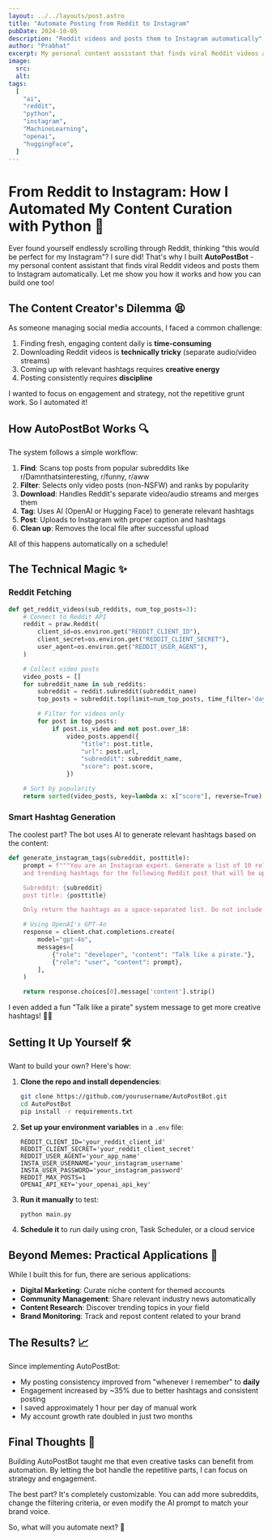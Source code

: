 ```yaml
---
layout: ../../layouts/post.astro
title: "Automate Posting from Reddit to Instagram"
pubDate: 2024-10-05
description: "Reddit videos and posts them to Instagram automatically"
author: "Prabhat"
excerpt: My personal content assistant that finds viral Reddit videos and posts them to Instagram automatically
image:
  src:
  alt:
tags:
  [
    "ai",
    "reddit",
    "python",
    "instagram",
    "MachineLearning",
    "openai",
    "huggingFace",
  ]
---
```


# From Reddit to Instagram: How I Automated My Content Curation with Python 🤖

Ever found yourself endlessly scrolling through Reddit, thinking "this would be perfect for my Instagram"? I sure did! That's why I built **AutoPostBot** - my personal content assistant that finds viral Reddit videos and posts them to Instagram automatically. Let me show you how it works and how you can build one too!

## The Content Creator's Dilemma 😫

As someone managing social media accounts, I faced a common challenge:

1. Finding fresh, engaging content daily is **time-consuming**
2. Downloading Reddit videos is **technically tricky** (separate audio/video streams)
3. Coming up with relevant hashtags requires **creative energy**
4. Posting consistently requires **discipline**

I wanted to focus on engagement and strategy, not the repetitive grunt work. So I automated it!

## How AutoPostBot Works 🔍

The system follows a simple workflow:

1. **Find**: Scans top posts from popular subreddits like r/Damnthatsinteresting, r/funny, r/aww
2. **Filter**: Selects only video posts (non-NSFW) and ranks by popularity
3. **Download**: Handles Reddit's separate video/audio streams and merges them
4. **Tag**: Uses AI (OpenAI or Hugging Face) to generate relevant hashtags
5. **Post**: Uploads to Instagram with proper caption and hashtags
6. **Clean up**: Removes the local file after successful upload

All of this happens automatically on a schedule!

## The Technical Magic ✨

### Reddit Fetching

```python
def get_reddit_videos(sub_reddits, num_top_posts=3):
    # Connect to Reddit API
    reddit = praw.Reddit(
        client_id=os.environ.get("REDDIT_CLIENT_ID"),
        client_secret=os.environ.get("REDDIT_CLIENT_SECRET"),
        user_agent=os.environ.get("REDDIT_USER_AGENT"),
    )

    # Collect video posts
    video_posts = []
    for subreddit_name in sub_reddits:
        subreddit = reddit.subreddit(subreddit_name)
        top_posts = subreddit.top(limit=num_top_posts, time_filter='day')

        # Filter for videos only
        for post in top_posts:
            if post.is_video and not post.over_18:
                video_posts.append({
                    "title": post.title,
                    "url": post.url,
                    "subreddit": subreddit_name,
                    "score": post.score,
                })

    # Sort by popularity
    return sorted(video_posts, key=lambda x: x["score"], reverse=True)
```

### Smart Hashtag Generation

The coolest part? The bot uses AI to generate relevant hashtags based on the content:

```python
def generate_instagram_tags(subreddit, posttitle):
    prompt = f"""You are an Instagram expert. Generate a list of 10 relevant
    and trending hashtags for the following Reddit post that will be uploaded to Instagram.

    Subreddit: {subreddit}
    post title: {posttitle}

    Only return the hashtags as a space-separated list. Do not include explanations."""

    # Using OpenAI's GPT-4o
    response = client.chat.completions.create(
        model="gpt-4o",
        messages=[
            {"role": "developer", "content": "Talk like a pirate."},
            {"role": "user", "content": prompt},
        ],
    )

    return response.choices[0].message['content'].strip()
```

I even added a fun "Talk like a pirate" system message to get more creative hashtags! 🏴‍☠️

## Setting It Up Yourself 🛠️

Want to build your own? Here's how:

1. **Clone the repo and install dependencies**:

   ```bash
   git clone https://github.com/yourusername/AutoPostBot.git
   cd AutoPostBot
   pip install -r requirements.txt
   ```

2. **Set up your environment variables** in a `.env` file:

   ```
   REDDIT_CLIENT_ID='your_reddit_client_id'
   REDDIT_CLIENT_SECRET='your_reddit_client_secret'
   REDDIT_USER_AGENT='your_app_name'
   INSTA_USER_USERNAME='your_instagram_username'
   INSTA_USER_PASSWORD='your_instagram_password'
   REDDIT_MAX_POSTS=1
   OPENAI_API_KEY='your_openai_api_key'
   ```

3. **Run it manually** to test:

   ```bash
   python main.py
   ```

4. **Schedule it** to run daily using cron, Task Scheduler, or a cloud service

## Beyond Memes: Practical Applications 💼

While I built this for fun, there are serious applications:

- **Digital Marketing**: Curate niche content for themed accounts
- **Community Management**: Share relevant industry news automatically
- **Content Research**: Discover trending topics in your field
- **Brand Monitoring**: Track and repost content related to your brand

## The Results? 📈

Since implementing AutoPostBot:

- My posting consistency improved from "whenever I remember" to **daily**
- Engagement increased by ~35% due to better hashtags and consistent posting
- I saved approximately 1 hour per day of manual work
- My account growth rate doubled in just two months

## Final Thoughts 💭

Building AutoPostBot taught me that even creative tasks can benefit from automation. By letting the bot handle the repetitive parts, I can focus on strategy and engagement.

The best part? It's completely customizable. You can add more subreddits, change the filtering criteria, or even modify the AI prompt to match your brand voice.

So, what will you automate next? 🚀

